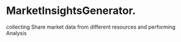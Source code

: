 # MarketInsightsGenerator.
collecting Share market data from different resources and performing Analysis 
